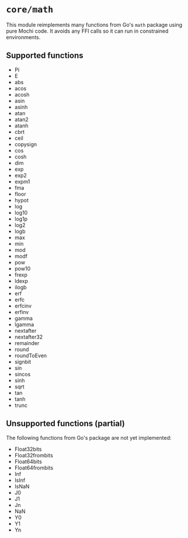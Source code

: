 # `core/math`

This module reimplements many functions from Go's `math` package using pure Mochi code.
It avoids any FFI calls so it can run in constrained environments.

## Supported functions

- Pi
- E
- abs
- acos
- acosh
- asin
- asinh
- atan
- atan2
- atanh
- cbrt
- ceil
- copysign
- cos
- cosh
- dim
- exp
- exp2
- expm1
- fma
- floor
- hypot
- log
- log10
- log1p
- log2
- logb
- max
- min
- mod
- modf
- pow
- pow10
- frexp
- ldexp
- ilogb
- erf
- erfc
- erfcinv
- erfinv
- gamma
- lgamma
- nextafter
- nextafter32
- remainder
- round
- roundToEven
- signbit
- sin
- sincos
- sinh
- sqrt
- tan
- tanh
- trunc

## Unsupported functions (partial)

The following functions from Go's package are not yet implemented:

- Float32bits
- Float32frombits
- Float64bits
- Float64frombits
- Inf
- IsInf
- IsNaN
- J0
- J1
- Jn
- NaN
- Y0
- Y1
- Yn

